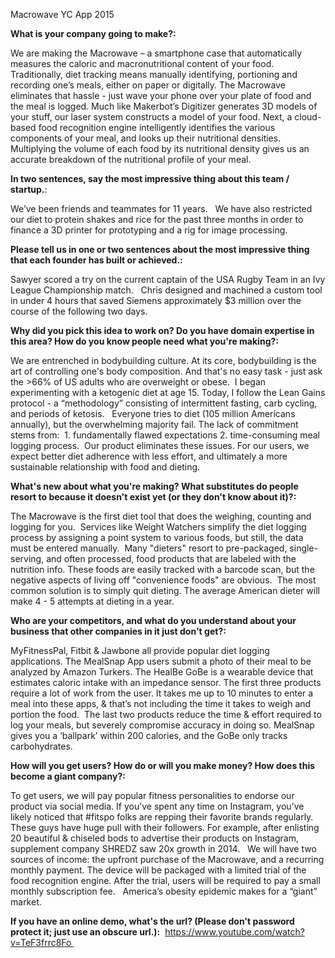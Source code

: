 Macrowave YC App 2015

**What is your company going to make?:** 

We are making the Macrowave – a smartphone case that automatically measures the caloric and macronutritional content of your food.  Traditionally, diet tracking means manually identifying, portioning and recording one’s meals, either on paper or digitally.  The Macrowave eliminates that hassle - just wave your phone over your plate of food and the meal is logged. Much like Makerbot’s Digitizer generates 3D models of your stuff, our laser system constructs a model of your food.  Next, a cloud-based food recognition engine intelligently identifies the various components of your meal, and looks up their nutritional densities.  Multiplying the volume of each food by its nutritional density gives us an accurate breakdown of the nutritional profile of your meal. 

**In two sentences, say the most impressive thing about this team / startup.**: 

We’ve been friends and teammates for 11 years.    We have also restricted our diet to protein shakes and rice for the past three months in order to finance a 3D printer for prototyping and a rig for image processing. 

**Please tell us in one or two sentences about the most impressive thing that each founder has built or achieved.:** 

Sawyer scored a try on the current captain of the USA Rugby Team in an Ivy League Championship match.   Chris designed and machined a custom tool in under 4 hours that saved Siemens approximately $3 million over the course of the following two days. 

**Why did you pick this idea to work on?  Do you have domain expertise in this area?  How do you know people need what you're making?:** 

We are entrenched in bodybuilding culture.  At its core, bodybuilding is the art of controlling one's body composition. And that's no easy task - just ask the >66% of US adults who are overweight or obese.  I began experimenting with a ketogenic diet at age 15. Today, I follow the Lean Gains protocol - a “methodology” consisting of intermittent fasting, carb cycling, and periods of ketosis.    Everyone tries to diet (105 million Americans annually), but the overwhelming majority fail. The lack of commitment stems from:  1. fundamentally flawed expectations 2. time-consuming meal logging process.  Our product eliminates these issues.  For our users, we expect better diet adherence with less effort, and ultimately a more sustainable relationship with food and dieting. 

**What's new about what you're making? What substitutes do people resort to because it doesn't exist yet (or they don't know about it)?:** 

The Macrowave is the first diet tool that does the weighing, counting and logging for you.  Services like Weight Watchers simplify the diet logging process by assigning a point system to various foods, but still, the data must be entered manually.  Many "dieters" resort to pre-packaged, single-serving, and often processed, food products that are labeled with the nutrition info. These foods are easily tracked with a barcode scan, but the negative aspects of living off "convenience foods" are obvious.  The most common solution is to simply quit dieting. The average American dieter will make 4 - 5 attempts at dieting in a year. 

**Who are your competitors, and what do you understand about your business that other companies in it just don't get?:** 

MyFitnessPal, Fitbit & Jawbone all provide popular diet logging applications. The MealSnap App users submit a photo of their meal to be analyzed by Amazon Turkers.  The HealBe GoBe is a wearable device that estimates caloric intake with an impedance sensor. The first three products require a lot of work from the user.  It takes me up to 10 minutes to enter a meal into these apps, & that’s not including the time it takes to weigh and portion the food.  The last two products reduce the time & effort required to log your meals, but severely compromise accuracy in doing so.  MealSnap gives you a ‘ballpark’ within 200 calories, and the GoBe only tracks carbohydrates. 

**How will you get users? How do or will you make money? How does this become a giant company?:** 

To get users, we will pay popular fitness personalities to endorse our product via social media.  If you’ve spent any time on Instagram, you’ve likely noticed that #fitspo folks are repping their favorite brands regularly.  These guys have huge pull with their followers. For example, after enlisting 20 beautiful & chiseled bods to advertise their products on Instagram, supplement company SHREDZ saw 20x growth in 2014.   We will have two sources of income: the upfront purchase of the Macrowave, and a recurring monthly payment.  The device will be packaged with a limited trial of the food recognition engine.  After the trial, users will be required to pay a small monthly subscription fee.    America’s obesity epidemic makes for a “giant” market. 

**If you have an online demo, what's the url? (Please don't password protect it; just use an obscure url.):** 
https://www.youtube.com/watch?v=TeF3frrc8Fo 
